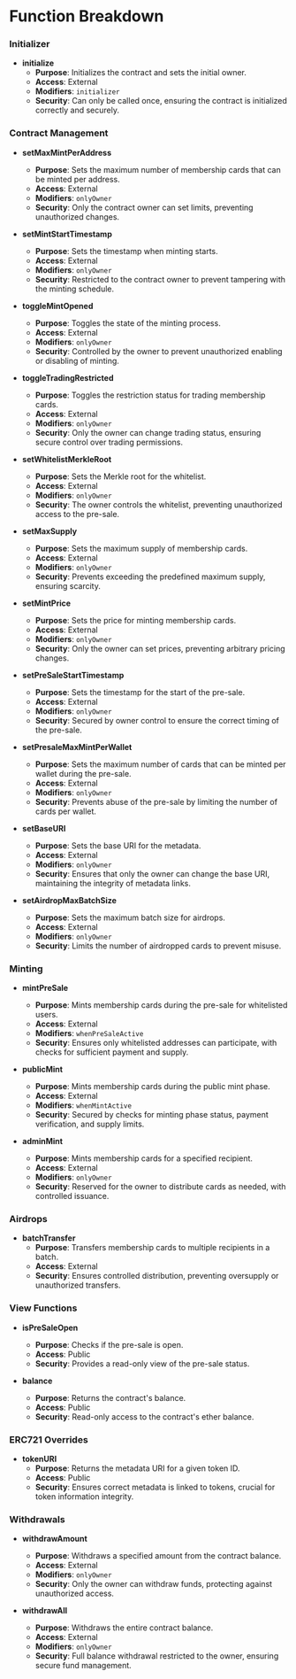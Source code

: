 # Function Breakdown

### Initializer

- **initialize**
  - **Purpose**: Initializes the contract and sets the initial owner.
  - **Access**: External
  - **Modifiers**: `initializer`
  - **Security**: Can only be called once, ensuring the contract is initialized correctly and securely.

### Contract Management

- **setMaxMintPerAddress**
  - **Purpose**: Sets the maximum number of membership cards that can be minted per address.
  - **Access**: External
  - **Modifiers**: `onlyOwner`
  - **Security**: Only the contract owner can set limits, preventing unauthorized changes.

- **setMintStartTimestamp**
  - **Purpose**: Sets the timestamp when minting starts.
  - **Access**: External
  - **Modifiers**: `onlyOwner`
  - **Security**: Restricted to the contract owner to prevent tampering with the minting schedule.

- **toggleMintOpened**
  - **Purpose**: Toggles the state of the minting process.
  - **Access**: External
  - **Modifiers**: `onlyOwner`
  - **Security**: Controlled by the owner to prevent unauthorized enabling or disabling of minting.

- **toggleTradingRestricted**
  - **Purpose**: Toggles the restriction status for trading membership cards.
  - **Access**: External
  - **Modifiers**: `onlyOwner`
  - **Security**: Only the owner can change trading status, ensuring secure control over trading permissions.

- **setWhitelistMerkleRoot**
  - **Purpose**: Sets the Merkle root for the whitelist.
  - **Access**: External
  - **Modifiers**: `onlyOwner`
  - **Security**: The owner controls the whitelist, preventing unauthorized access to the pre-sale.

- **setMaxSupply**
  - **Purpose**: Sets the maximum supply of membership cards.
  - **Access**: External
  - **Modifiers**: `onlyOwner`
  - **Security**: Prevents exceeding the predefined maximum supply, ensuring scarcity.

- **setMintPrice**
  - **Purpose**: Sets the price for minting membership cards.
  - **Access**: External
  - **Modifiers**: `onlyOwner`
  - **Security**: Only the owner can set prices, preventing arbitrary pricing changes.

- **setPreSaleStartTimestamp**
  - **Purpose**: Sets the timestamp for the start of the pre-sale.
  - **Access**: External
  - **Modifiers**: `onlyOwner`
  - **Security**: Secured by owner control to ensure the correct timing of the pre-sale.

- **setPresaleMaxMintPerWallet**
  - **Purpose**: Sets the maximum number of cards that can be minted per wallet during the pre-sale.
  - **Access**: External
  - **Modifiers**: `onlyOwner`
  - **Security**: Prevents abuse of the pre-sale by limiting the number of cards per wallet.

- **setBaseURI**
  - **Purpose**: Sets the base URI for the metadata.
  - **Access**: External
  - **Modifiers**: `onlyOwner`
  - **Security**: Ensures that only the owner can change the base URI, maintaining the integrity of metadata links.

- **setAirdropMaxBatchSize**
  - **Purpose**: Sets the maximum batch size for airdrops.
  - **Access**: External
  - **Modifiers**: `onlyOwner`
  - **Security**: Limits the number of airdropped cards to prevent misuse.

### Minting

- **mintPreSale**
  - **Purpose**: Mints membership cards during the pre-sale for whitelisted users.
  - **Access**: External
  - **Modifiers**: `whenPreSaleActive`
  - **Security**: Ensures only whitelisted addresses can participate, with checks for sufficient payment and supply.

- **publicMint**
  - **Purpose**: Mints membership cards during the public mint phase.
  - **Access**: External
  - **Modifiers**: `whenMintActive`
  - **Security**: Secured by checks for minting phase status, payment verification, and supply limits.

- **adminMint**
  - **Purpose**: Mints membership cards for a specified recipient.
  - **Access**: External
  - **Modifiers**: `onlyOwner`
  - **Security**: Reserved for the owner to distribute cards as needed, with controlled issuance.

### Airdrops

- **batchTransfer**
  - **Purpose**: Transfers membership cards to multiple recipients in a batch.
  - **Access**: External
  - **Security**: Ensures controlled distribution, preventing oversupply or unauthorized transfers.

### View Functions

- **isPreSaleOpen**
  - **Purpose**: Checks if the pre-sale is open.
  - **Access**: Public
  - **Security**: Provides a read-only view of the pre-sale status.

- **balance**
  - **Purpose**: Returns the contract's balance.
  - **Access**: Public
  - **Security**: Read-only access to the contract's ether balance.

### ERC721 Overrides

- **tokenURI**
  - **Purpose**: Returns the metadata URI for a given token ID.
  - **Access**: Public
  - **Security**: Ensures correct metadata is linked to tokens, crucial for token information integrity.

### Withdrawals

- **withdrawAmount**
  - **Purpose**: Withdraws a specified amount from the contract balance.
  - **Access**: External
  - **Modifiers**: `onlyOwner`
  - **Security**: Only the owner can withdraw funds, protecting against unauthorized access.

- **withdrawAll**
  - **Purpose**: Withdraws the entire contract balance.
  - **Access**: External
  - **Modifiers**: `onlyOwner`
  - **Security**: Full balance withdrawal restricted to the owner, ensuring secure fund management.
